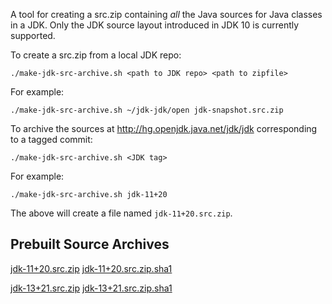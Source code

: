 A tool for creating a src.zip containing *all* the Java sources for Java classes in a JDK.
Only the JDK source layout introduced in JDK 10 is currently supported.

To create a src.zip from a local JDK repo:
```
./make-jdk-src-archive.sh <path to JDK repo> <path to zipfile>
```
For example:
```
./make-jdk-src-archive.sh ~/jdk-jdk/open jdk-snapshot.src.zip
```


To archive the sources at http://hg.openjdk.java.net/jdk/jdk corresponding to a tagged commit:
```
./make-jdk-src-archive.sh <JDK tag>
```
For example:
```
./make-jdk-src-archive.sh jdk-11+20
```

The above will create a file named `jdk-11+20.src.zip`.

## Prebuilt Source Archives

[jdk-11+20.src.zip](https://github.com/dougxc/jdk-sourcer/releases/download/jdk-11%2B20/jdk-11+20.src.zip.sha1)
[jdk-11+20.src.zip.sha1](https://github.com/dougxc/jdk-sourcer/releases/download/jdk-11%2B20/jdk-11+20.src.zip.sha1)

[jdk-13+21.src.zip](https://github.com/dougxc/jdk-sourcer/releases/download/jdk-13%2B21/jdk-13+21.src.zip.sha1)
[jdk-13+21.src.zip.sha1](https://github.com/dougxc/jdk-sourcer/releases/download/jdk-13%2B21/jdk-13+21.src.zip.sha1)
